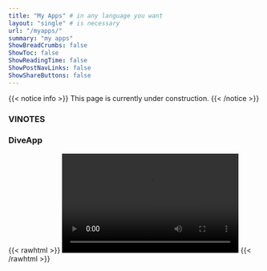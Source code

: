 ```yaml
---
title: "My Apps" # in any language you want
layout: "single" # is necessary
url: "/myapps/"
summary: "my apps"
ShowBreadCrumbs: false
ShowToc: false
ShowReadingTime: false
ShowPostNavLinks: false
ShowShareButtons: false
---
```


{{< notice info >}}
This page is currently under construction.
{{< /notice >}}

### VINOTES

### DiveApp

{{< rawhtml >}}
<video width="352" height="198" controls>
    <source src="https://devstreaming-cdn.apple.com/videos/tech-talks/110343/6/658F020E-F5F9-47B3-A67E-6EB7BBF329FE/cmaf.m3u8" type="application/x-mpegURL">
</video>
{{< /rawhtml >}}